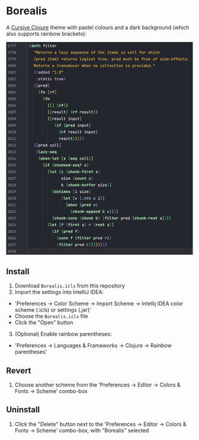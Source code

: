 # Borealis

A [Cursive Clojure](https://cursiveclojure.com) theme with pastel colours and a dark background (which also supports rainbow brackets):

![Borealis](./images/example.png)

## Install
1. Download `Borealis.icls` from this repository
2. Import the settings into IntelliJ IDEA:
  - 'Preferences -> Color Scheme -> Import Scheme -> Intellij IDEA color scheme (.icls) or settings (.jar)'
  - Choose the `Borealis.icls` file
  - Click the "Open" button
3. (Optional) Enable rainbow parentheses:
  - 'Preferences -> Languages & Frameworks -> Clojure -> Rainbow parentheses'

## Revert
1. Choose another scheme from the 'Preferences -> Editor -> Colors & Fonts -> Scheme' combo-box

## Uninstall
1. Click the "Delete" button next to the 'Preferences -> Editor -> Colors & Fonts -> Scheme' combo-box, with "Borealis" selected
